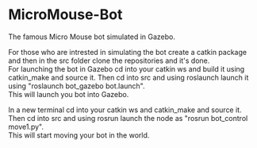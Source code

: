 # MicroMouse-Bot
The famous Micro Mouse bot simulated in Gazebo.<br>

For those who are intrested in simulating the bot create a catkin package and then in the src folder clone the repositories and  it's done.<br>
For launching the bot in Gazebo cd into your catkin ws and build it using catkin_make and source it. Then cd into src and using roslaunch launch it using "roslaunch bot_gazebo bot.launch".<br>
This will launch you bot into Gazebo.<br>

In a new terminal cd into your catkin ws and catkin_make and source it. Then cd into src and using rosrun launch the node as "rosrun bot_control move1.py".<br>
This will start moving your bot in the world.<br>

